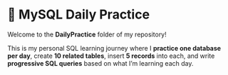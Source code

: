 # 📘 MySQL Daily Practice

Welcome to the **DailyPractice** folder of my repository!

This is my personal SQL learning journey where I **practice one database per day**, create **10 related tables**, insert **5 records** into each, and write **progressive SQL queries** based on what I’m learning each day.

